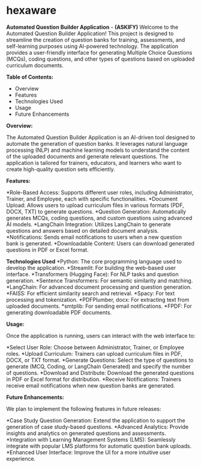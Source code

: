 # hexaware
**Automated Question Builder Application** - **(ASKIFY)**
Welcome to the Automated Question Builder Application! This project is designed to streamline the creation of question banks for training, assessments, and self-learning purposes using AI-powered technology. The application provides a user-friendly interface for generating Multiple Choice Questions (MCQs), coding questions, and other types of questions based on uploaded curriculum documents.

**Table of Contents:**
* Overview
* Features
* Technologies Used
* Usage
* Future Enhancements
  
**Overview:**

The Automated Question Builder Application is an AI-driven tool designed to automate the generation of question banks. It leverages natural language processing (NLP) and machine learning models to understand the content of the uploaded documents and generate relevant questions. The application is tailored for trainers, educators, and learners who want to create high-quality question sets efficiently.

**Features:**

*Role-Based Access: Supports different user roles, including Administrator, Trainer, and Employee, each with specific functionalities.
*Document Upload: Allows users to upload curriculum files in various formats (PDF, DOCX, TXT) to generate questions.
*Question Generation: Automatically generates MCQs, coding questions, and custom questions using advanced AI models.
*LangChain Integration: Utilizes LangChain to generate questions and answers based on detailed document analysis.
*Notifications: Sends email notifications to users when a new question bank is generated.
*Downloadable Content: Users can download generated questions in PDF or Excel format.

**Technologies Used**
*Python: The core programming language used to develop the application.
*Streamlit: For building the web-based user interface.
*Transformers (Hugging Face): For NLP tasks and question generation.
*Sentence Transformers: For semantic similarity and matching.
*LangChain: For advanced document processing and question generation.
*FAISS: For efficient similarity search and retrieval.
*Spacy: For text processing and tokenization.
*PDFPlumber, docx: For extracting text from uploaded documents.
*smtplib: For sending email notifications.
*FPDF: For generating downloadable PDF documents.

**Usage:**

Once the application is running, users can interact with the web interface to:

*Select User Role: Choose between Administrator, Trainer, or Employee roles.
*Upload Curriculum: Trainers can upload curriculum files in PDF, DOCX, or TXT format.
*Generate Questions: Select the type of questions to generate (MCQ, Coding, or LangChain Generated) and specify the number of questions.
*Download and Distribute: Download the generated questions in PDF or Excel format for distribution.
*Receive Notifications: Trainers receive email notifications when new question banks are generated.

**Future Enhancements:**

We plan to implement the following features in future releases:

*Case Study Question Generation: Extend the application to support the generation of case study-based questions.
*Advanced Analytics: Provide insights and analytics on generated questions and assessments.
*Integration with Learning Management Systems (LMS): Seamlessly integrate with popular LMS platforms for automatic question bank uploads.
*Enhanced User Interface: Improve the UI for a more intuitive user experience.
